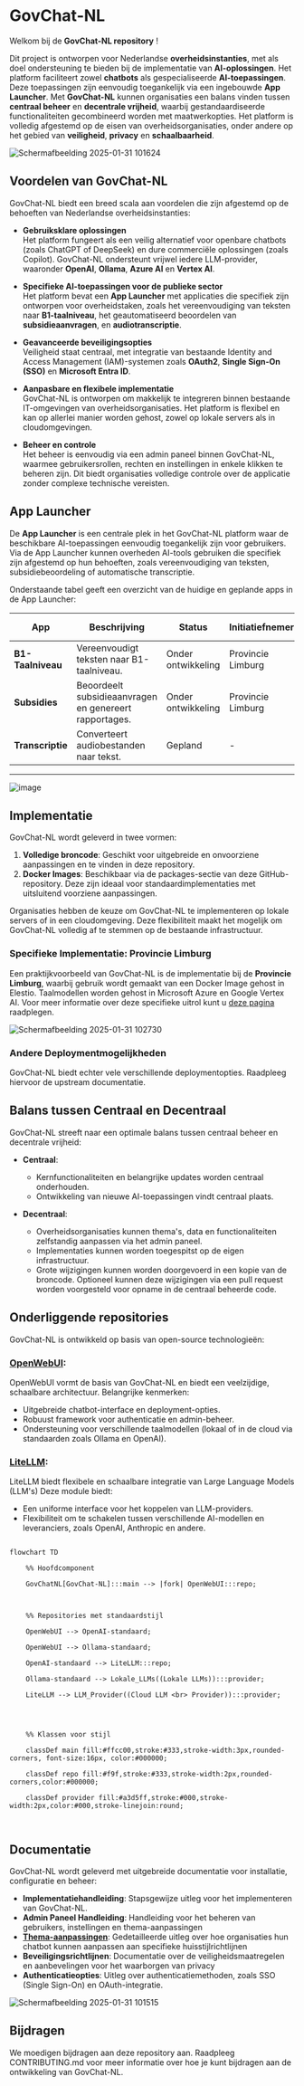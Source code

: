 # GovChat-NL

Welkom bij de **GovChat-NL repository** ! 

Dit project is ontworpen voor Nederlandse **overheidsinstanties**, met als doel ondersteuning te bieden bij de implementatie van **AI-oplossingen**. Het platform faciliteert zowel **chatbots** als gespecialiseerde **AI-toepassingen**. Deze toepassingen zijn eenvoudig toegankelijk via een ingebouwde **App Launcher**. Met **GovChat-NL** kunnen organisaties een balans vinden tussen **centraal beheer** en **decentrale vrijheid**, waarbij gestandaardiseerde functionaliteiten gecombineerd worden met maatwerkopties. Het platform is volledig afgestemd op de eisen van overheidsorganisaties, onder andere op het gebied van **veiligheid**, **privacy** en **schaalbaarheid**. 

![Schermafbeelding 2025-01-31 101624](https://github.com/user-attachments/assets/6a5b689e-5804-47d0-8ce2-85a3275ea857)

## Voordelen van GovChat-NL 

GovChat-NL biedt een breed scala aan voordelen die zijn afgestemd op de behoeften van Nederlandse overheidsinstanties:

- **Gebruiksklare oplossingen**  
  Het platform fungeert als een veilig alternatief voor openbare chatbots (zoals ChatGPT of DeepSeek) en dure commerciële oplossingen (zoals Copilot). GovChat-NL ondersteunt vrijwel iedere LLM-provider, waaronder **OpenAI**, **Ollama**, **Azure AI** en **Vertex AI**.

- **Specifieke AI-toepassingen voor de publieke sector**  
  Het platform bevat een **App Launcher** met applicaties die specifiek zijn ontworpen voor overheidstaken, zoals het vereenvoudiging van teksten naar **B1-taalniveau**, het geautomatiseerd beoordelen van **subsidieaanvragen**, en **audiotranscriptie**.

- **Geavanceerde beveiligingsopties**  
  Veiligheid staat centraal, met integratie van bestaande Identity and Access Management (IAM)-systemen zoals **OAuth2**, **Single Sign-On (SSO)** en **Microsoft Entra ID**. 

- **Aanpasbare en flexibele implementatie**  
  GovChat-NL is ontworpen om makkelijk te integreren binnen bestaande IT-omgevingen van overheidsorganisaties. Het platform is flexibel en kan op allerlei manier worden gehost, zowel op lokale servers als in cloudomgevingen. 

- **Beheer en controle**  
  Het beheer is eenvoudig via een admin paneel binnen GovChat-NL, waarmee gebruikersrollen, rechten en instellingen in enkele klikken te beheren zijn. Dit biedt organisaties volledige controle over de applicatie zonder complexe technische vereisten.

## App Launcher

De **App Launcher** is een centrale plek in het GovChat-NL platform waar de beschikbare AI-toepassingen eenvoudig toegankelijk zijn voor gebruikers. Via de App Launcher kunnen overheden AI-tools gebruiken die specifiek zijn afgestemd op hun behoeften, zoals vereenvoudiging van teksten, subsidiebeoordeling of automatische transcriptie.

Onderstaande tabel geeft een overzicht van de huidige en geplande apps in de App Launcher:

| **App**            | **Beschrijving**                                      | **Status**       | **Initiatiefnemer**       | **Meer informatie**         |
|---------------------|------------------------------------------------------|------------------|---------------------------|-----------------------------|
| **B1-Taalniveau**   | Vereenvoudigt teksten naar B1-taalniveau.            | Onder ontwikkeling | Provincie Limburg       | [Meer informatie](docs/B1-taalniveau.md) |
| **Subsidies**       | Beoordeelt subsidieaanvragen en genereert rapportages.| Onder ontwikkeling | Provincie Limburg      | [Meer informatie](docs/subsidies.md)     |
| **Transcriptie**    | Converteert audiobestanden naar tekst.               | Gepland          | -                         | Beschikbaar binnenkort     |

---

![image](https://github.com/user-attachments/assets/04da966a-05c2-4a95-ad8c-f0de95dcb60c)

## Implementatie 

GovChat-NL wordt geleverd in twee vormen: 

1. **Volledige broncode**: Geschikt voor uitgebreide en onvoorziene aanpassingen en te vinden in deze repository. 
2. **Docker Images**: Beschikbaar via de packages-sectie van deze GitHub-repository. Deze zijn ideaal voor standaardimplementaties met uitsluitend voorziene aanpassingen. 

Organisaties hebben de keuze om GovChat-NL te implementeren op lokale servers of in een cloudomgeving. Deze flexibiliteit maakt het mogelijk om GovChat-NL volledig af te stemmen op de bestaande infrastructuur. 

### Specifieke Implementatie: Provincie Limburg 

Een praktijkvoorbeeld van GovChat-NL is de implementatie bij de **Provincie Limburg**, waarbij gebruik wordt gemaakt van een Docker Image gehost in Elestio. Taalmodellen worden gehost in Microsoft Azure en Google Vertex AI. Voor meer informatie over deze specifieke uitrol kunt u [deze pagina](/docs/Implementaties/ProvincieLimburg.md) raadplegen. 

![Schermafbeelding 2025-01-31 102730](https://github.com/user-attachments/assets/ac30f57d-fdfa-4cf6-a1da-abb56dad1ad7)

### Andere Deploymentmogelijkheden 

GovChat-NL biedt echter vele verschillende deploymentopties. Raadpleeg hiervoor de upstream documentatie. 

## Balans tussen Centraal en Decentraal 

GovChat-NL streeft naar een optimale balans tussen centraal beheer en decentrale vrijheid: 

- **Centraal**:  
   - Kernfunctionaliteiten en belangrijke updates worden centraal onderhouden. 
   - Ontwikkeling van nieuwe AI-toepassingen vindt centraal plaats. 

- **Decentraal**:  
   - Overheidsorganisaties kunnen thema's, data en functionaliteiten zelfstandig aanpassen via het admin paneel. 
   - Implementaties kunnen worden toegespitst op de eigen infrastructuur. 
   - Grote wijzigingen kunnen worden doorgevoerd in een kopie van de broncode. Optioneel kunnen deze wijzigingen via een pull request worden voorgesteld voor opname in de centraal beheerde code. 

## Onderliggende repositories 

GovChat-NL is ontwikkeld op basis van open-source technologieën: 

### [OpenWebUI](https://github.com/open-webui/open-webui):  

OpenWebUI vormt de basis van GovChat-NL en biedt een veelzijdige, schaalbare architectuur. Belangrijke kenmerken: 
- Uitgebreide chatbot-interface en deployment-opties. 
- Robuust framework voor authenticatie en admin-beheer. 
- Ondersteuning voor verschillende taalmodellen (lokaal of in de cloud via standaarden zoals Ollama en OpenAI). 

 

### [LiteLLM](https://github.com/BerriAI/litellm): 

LiteLLM biedt flexibele en schaalbare integratie van Large Language Models (LLM's) Deze module biedt: 
- Een uniforme interface voor het koppelen van LLM-providers. 
- Flexibiliteit om te schakelen tussen verschillende AI-modellen en leveranciers, zoals OpenAI, Anthropic en andere. 

```mermaid 

flowchart TD 

    %% Hoofdcomponent 

    GovChatNL[GovChat-NL]:::main --> |fork| OpenWebUI:::repo; 

 

    %% Repositories met standaardstijl 

    OpenWebUI --> OpenAI-standaard; 

    OpenWebUI --> Ollama-standaard; 

    OpenAI-standaard --> LiteLLM:::repo;

    Ollama-standaard --> Lokale_LLMs((Lokale LLMs)):::provider;

    LiteLLM --> LLM_Provider((Cloud LLM <br> Provider)):::provider;


 

    %% Klassen voor stijl 

    classDef main fill:#ffcc00,stroke:#333,stroke-width:3px,rounded-corners, font-size:16px, color:#000000; 

    classDef repo fill:#f9f,stroke:#333,stroke-width:2px,rounded-corners,color:#000000; 

    classDef provider fill:#a3d5ff,stroke:#000,stroke-width:2px,color:#000,stroke-linejoin:round;

 

``` 

## Documentatie 

GovChat-NL wordt geleverd met uitgebreide documentatie voor installatie, configuratie en beheer: 

- **Implementatiehandleiding**: Stapsgewijze uitleg voor het implementeren van GovChat-NL.  
- **Admin Paneel Handleiding**: Handleiding voor het beheren van gebruikers, instellingen en thema-aanpassingen 
- [**Thema-aanpassingen**](/docs/Handleidingen/Thema-aanpassingen.md): Gedetailleerde uitleg over hoe organisaties hun chatbot kunnen aanpassen aan specifieke huisstijlrichtlijnen 
- **Beveiligingsrichtlijnen**: Documentatie over de veiligheidsmaatregelen en aanbevelingen voor het waarborgen van privacy 
- **Authenticatieopties**: Uitleg over authenticatiemethoden, zoals SSO (Single Sign-On) en OAuth-integratie.

![Schermafbeelding 2025-01-31 101515](https://github.com/user-attachments/assets/79baef23-a1ee-428e-83f3-95764d0e871a)

## Bijdragen 

We moedigen bijdragen aan deze repository aan. Raadpleeg CONTRIBUTING.md voor meer informatie over hoe je kunt bijdragen aan de ontwikkeling van GovChat-NL. 
